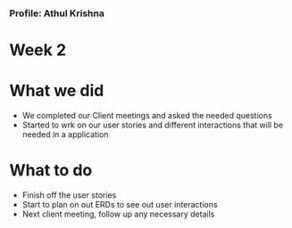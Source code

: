 ### Profile: Athul Krishna

# Week 2

# What we did
- We completed our Client meetings and asked the needed questions
- Started to wrk on our user stories and different interactions that will be needed in a application

# What to do
- Finish off the user stories
- Start to plan on out ERDs to see out user interactions
- Next client meeting, follow up any necessary details
